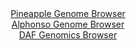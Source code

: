 <div id="Pineapple_Genome_Browser" align="center">
  <a href="https://igv.org/app/?sessionURL=blob:zZJfb5swFMW_i6VUm0TAQCAFKZpo139J16bJCGmqChliwCvYxHZISZTvPi_atJdOah42TfKDfXXte87xbwcazAVhFPjA0k1HN02gAVGwzRRVdYnvUIUF8DNUCqwBjjPMMU0x8HcgQ0KicHKrbhZS1sI3DCLrboVoznRh66hCW0bRRugpq4xzVpYoYRxJxoVxxlHDDJI33Q1OUF3raratO8YSSWSgsi4YFcyoMc3jjXov_lWKc0xZheNqXUpyEBArPUrjUs_QpyCaBmmKhRjh9mY5CEY3wcy.CBdX7vkivL.OQjc6mZKcIrnmeEBWaRHNxh3rDOL53YjPCUyiSUiGAUlEx_58cvFaE47FwOybp7brOG5PRUPoEr_.T67VIkc6T1fzx7mM.s5ZW4S9oHeBh7ersTUsqvxN3w7Ya6Bk6VqRANKC930TajZ0Ncdyuz.25qkGoafS4YwA_.lZA5Kj9EW1P.2AbGvFCxB4tT6gowHGl5gDv.tB2Dc9z3J6_R70PHOv7cCal38v2stw4vWhFViWG2eklArmZSxoLXREqd6kmZ5vj8xyAW_aMbq.bh.lIol9vZ81D9_Ot4K62RD.IU0NqOGHD1RW36Ppn3D3HiG6TI6FrWNdbturzE7Gc.q9PMwmsB4FQyv_IlGyeTMgV9k9LpyM8QpJ1a8q6viTuAZxgqhUhYYIkpCSyDZSObIN8E3LVuCClJVMkQh4nnyAGtRMB378Dai9f95_Bw--">Pineapple Genome Browser</a>
</div>
<div id="Alphonso_Genome_Browser" align="center">
  <a href="https://igv.org/app/?sessionURL=blob:zZJfa9swFMW_i6BlA8e27PgvlJE2bdo1XWnSJCylGMWWHK2y5Eiy3TTku08rG3vpoHnYGOhBulzpnnP024EWS0UFBynwbBjYEAILqLXopqiqGf6CKqxAShBT2AISEywxzzFId4AgpdFsMjY311rXKnUcqutehXgpbOXbqEIvgqNO2bmonDPBGFoJibSQyjmVqBUOLdteh1eorm0z27cDp0AaOYjVa8GVcGrMy6wz72W_SlmJuahwVjVM01cBmdFjNBY2QZ8Gi.kgz7FS13h7VZwMrq8Gc_98thyFZ8vZ7eViFi6Op7TkSDcSnzTT7eVkM9oceRfR5GmKC4yW7RrexOPboTjyh8fnzzWVWJ3ACMZ.GARBZKKhvMDP_5Nrs.iBziG5fyIvo1jMaSe4JhgXy9MyvKuG8Zu.Y7C3ABN5Y0gA.VpGKXQt3w2twAt7P7Ywtlw3MelIQUH68GgBLVH.ZNofdkBva8MLUHjTvKJjASELLEHaS1w3gkniBf2o7yYJ3Fs70Ej296K9mE2SyPUGnhdmhDJtYC4yxWtlI87tNid2.XJglmQ0HJdzOYrWrXSXfc5EE57dfw5u5m8zFBv_ZvTr9xmj71H0T6h7jxBbrw5F7Uau.mT81V92M1J8S3Qw3fQvcH_L_Ls_xnNYNETICmnTbyrm.JO2FkmKuDaFliq6oozq7cKkKDqQQs830IJcMGEoBLJcfXAt14KB._E3nP7.cf8d">Alphonso Genome Browser</a>
</div>


<div id="DAF_Genomics_Browser" align="center">
  <a href="https://igv.org/app/?sessionURL=blob:tZHtatswFIbvRdD.sh1LduzYEIbXdGuW0W3JnKwtJZzax7E7W3IleWkScu8TXsdgo4xBB5LQ4Xy8r_QcyDeUqhKcxIQ5dOhQSiyiSrFdQNPWeAkNKhIXUCu0iMQCJfIMSXwgBSgN6fy96Sy1blU8GORQ2Bvkoqky5SjPgdZWotMlmlKbOdDAXnDYKicTjSnWMIC6LQVXYgBZhkrZ7qBFvllvwRw_c.t.JK6brtZVr7o2Joyx3CnAuK14jo9_MfIflM2qXiWrRdL3z3A3zcfJbJosvfP0.m1wdp1.uFilwep0UW046E7i.MyfjVr67pIuH8T9fDpJ0sVud69zZO6JNzk9f2wriWpMQzrygmHgUXK0SC2yziAgWSlpTH0rZCOL.b79dPWGgfkDKSoS39xaREvIvprymwPRu9aAIgofup6ZRYTMUZLYjlw3pFHEhn7ou1FEj9aBdLJ.YZJv0nkUuixhLHDuoDH6RVX332eE_ky.FMbfJpv9r5jy5IS9Xgb0anK3veCfwn1q4i_7.mMSXoWfxTOoLPLs0wohG9Am9SN8AgO1UWyQ619kvOPt8Ts-">DAF Genomics Browser</a>
</div>
